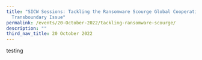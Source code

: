 ```yaml
---
title: "SICW Sessions: Tackling the Ransomware Scourge Global Cooperation for a
  Transboundary Issue"
permalink: /events/20-October-2022/tackling-ransomware-scourge/
description: ""
third_nav_title: 20 October 2022
---
```

testing